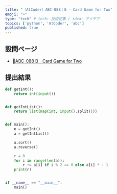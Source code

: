 ```yaml
---
title: "［AtCoder］ABC-088｜B - Card Game for Two"
emoji: "⌨️"
type: "tech" # tech: 技術記事 / idea: アイデア
topics: ['python', 'AtCoder', 'abc']
published: true
---
```


## 設問ページ

- 🔗[ABC-088 B - Card Game for Two](https://atcoder.jp/contests/abc088/tasks/abc088_b)

## 提出結果

```python
def getInt():
    return int(input())


def getIntList():
    return list(map(int, input().split()))


def main():
    n = getInt()
    a = getIntList()

    a.sort()
    a.reverse()

    r = 0
    for i in range(len(a)):
        r += a[i] if i % 2 == 0 else a[i] * - 1
    print(r)


if __name__ == "__main__":
    main()
```
